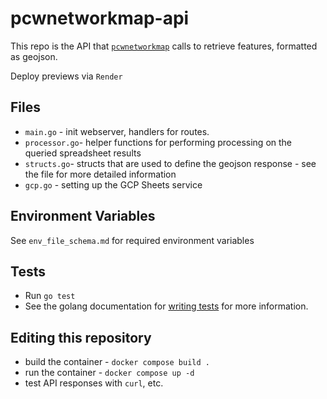 # pcwnetworkmap-api

This repo is the API that [`pcwnetworkmap`](https://github.com/phillycommunitywireless/pcwnetworkmap) calls to retrieve features, formatted as geojson.

Deploy previews via `Render`

## Files 
* `main.go` - init webserver, handlers for routes. 
* `processor.go`- helper functions for performing processing on the queried spreadsheet results 
* `structs.go`- structs that are used to define the geojson response - see the file for more detailed information
* `gcp.go` - setting up the GCP Sheets service

## Environment Variables 
See `env_file_schema.md` for required environment variables

## Tests
* Run `go test`
* See the golang documentation for [writing tests](https://go.dev/doc/tutorial/add-a-test) for more information. 

## Editing this repository 
* build the container - `docker compose build .`
* run the container - `docker compose up -d`
* test API responses with `curl`, etc. 
